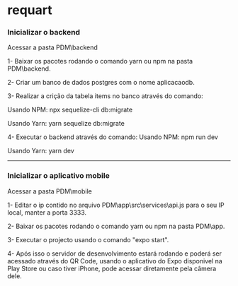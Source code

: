 # requart

### Inicializar o backend

Acessar a pasta PDM\backend

1- Baixar os pacotes rodando o comando yarn ou npm na pasta PDM\backend.

2- Criar um banco de dados postgres com o nome aplicacaodb.

3- Realizar a crição da tabela items no banco através do comando:

Usando NPM:
npx sequelize-cli db:migrate

Usando Yarn:
yarn sequelize db:migrate

4- Executar o backend através do comando:
Usando NPM:
npm run dev

Usando Yarn:
yarn dev

----

### Inicializar o aplicativo mobile

Acessar a pasta PDM\mobile

1- Editar o ip contido no arquivo PDM\app\src\services\api.js para o seu IP local, manter a porta 3333.

2- Baixar os pacotes rodando o comando yarn ou npm na pasta PDM\app. 

3- Executar o projecto usando o comando "expo start".

4- Após isso o servidor de desenvolvimento estará rodando e poderá ser acessado através do QR Code, usando o aplicativo do Expo disponivel na Play Store ou caso tiver iPhone, pode acessar diretamente pela câmera dele.

